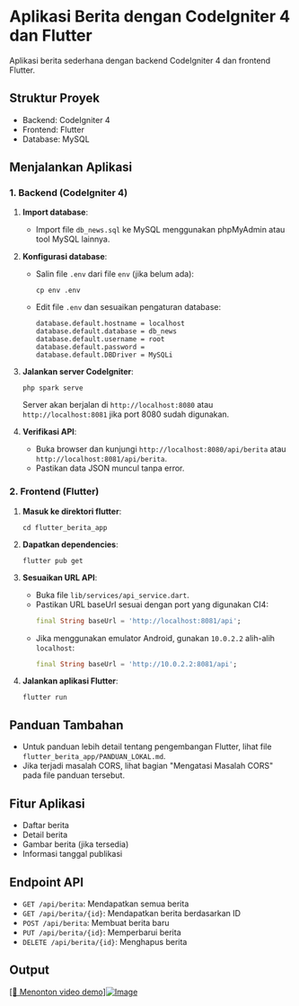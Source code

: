 # Aplikasi Berita dengan CodeIgniter 4 dan Flutter

Aplikasi berita sederhana dengan backend CodeIgniter 4 dan frontend Flutter.

## Struktur Proyek

- Backend: CodeIgniter 4
- Frontend: Flutter
- Database: MySQL

## Menjalankan Aplikasi

### 1. Backend (CodeIgniter 4)

1. **Import database**:

   - Import file `db_news.sql` ke MySQL menggunakan phpMyAdmin atau tool MySQL lainnya.

2. **Konfigurasi database**:

   - Salin file `.env` dari file `env` (jika belum ada):
     ```
     cp env .env
     ```
   - Edit file `.env` dan sesuaikan pengaturan database:
     ```
     database.default.hostname = localhost
     database.default.database = db_news
     database.default.username = root
     database.default.password =
     database.default.DBDriver = MySQLi
     ```

3. **Jalankan server CodeIgniter**:

   ```
   php spark serve
   ```

   Server akan berjalan di `http://localhost:8080` atau `http://localhost:8081` jika port 8080 sudah digunakan.

4. **Verifikasi API**:
   - Buka browser dan kunjungi `http://localhost:8080/api/berita` atau `http://localhost:8081/api/berita`.
   - Pastikan data JSON muncul tanpa error.

### 2. Frontend (Flutter)

1. **Masuk ke direktori flutter**:

   ```
   cd flutter_berita_app
   ```

2. **Dapatkan dependencies**:

   ```
   flutter pub get
   ```

3. **Sesuaikan URL API**:

   - Buka file `lib/services/api_service.dart`.
   - Pastikan URL baseUrl sesuai dengan port yang digunakan CI4:
     ```dart
     final String baseUrl = 'http://localhost:8081/api';
     ```
   - Jika menggunakan emulator Android, gunakan `10.0.2.2` alih-alih `localhost`:
     ```dart
     final String baseUrl = 'http://10.0.2.2:8081/api';
     ```

4. **Jalankan aplikasi Flutter**:
   ```
   flutter run
   ```

## Panduan Tambahan

- Untuk panduan lebih detail tentang pengembangan Flutter, lihat file `flutter_berita_app/PANDUAN_LOKAL.md`.
- Jika terjadi masalah CORS, lihat bagian "Mengatasi Masalah CORS" pada file panduan tersebut.

## Fitur Aplikasi

- Daftar berita
- Detail berita
- Gambar berita (jika tersedia)
- Informasi tanggal publikasi

## Endpoint API

- `GET /api/berita`: Mendapatkan semua berita
- `GET /api/berita/{id}`: Mendapatkan berita berdasarkan ID
- `POST /api/berita`: Membuat berita baru
- `PUT /api/berita/{id}`: Memperbarui berita
- `DELETE /api/berita/{id}`: Menghapus berita

## Output

[[🎥 Menonton video demo]![Image](https://github.com/user-attachments/assets/31273dc7-1e41-46dd-93b2-ce7aa2e0c4a9)](https://drive.google.com/file/d/10tBg7fkaj1Sj9M8m0A8Fr57yVJgdjomg/view?usp=sharing)

